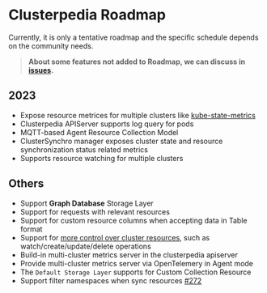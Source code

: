 # Clusterpedia Roadmap
Currently, it is only a tentative roadmap and the specific schedule depends on the community needs.

> **About some features not added to Roadmap, we can discuss in [issues](https://xxxxx/issues).**

## 2023
* Expose resource metrices for multiple clusters like [kube-state-metrics](https://github.com/kubernetes/kube-state-metrics)
* Clusterpedia APIServer supports log query for pods
* MQTT-based Agent Resource Collection Model
* ClusterSynchro manager exposes cluster state and resource synchronization status related metrics
* Supports resource watching for multiple clusters

## Others
* Support **Graph Database** Storage Layer
* Support for requests with relevant resources
* Support for custom resource columns when accepting data in Table format
* Support for [more control over cluster resources](/README.md#complicated), such as watch/create/update/delete operations
* Build-in multi-cluster metrics server in the clusterpedia apiserver
* Provide multi-cluster metrics server via OpenTelemery in Agent mode
* The `Default Storage Layer` supports for Custom Collection Resource
* Support filter namespaces when sync resources [#272](https://xxxxx/issues/272)
